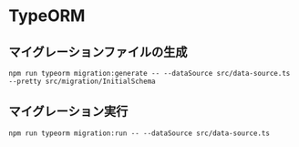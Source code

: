 # TypeORM

## マイグレーションファイルの生成
```
npm run typeorm migration:generate -- --dataSource src/data-source.ts --pretty src/migration/InitialSchema
```

## マイグレーション実行
```
npm run typeorm migration:run -- --dataSource src/data-source.ts 
```